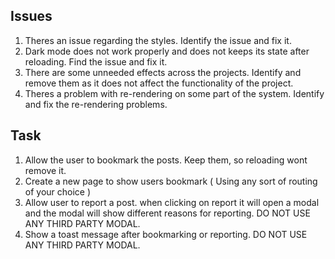 ## Issues

1. Theres an issue regarding the styles. Identify the issue and fix it.
2. Dark mode does not work properly and does not keeps its state after reloading. Find the issue and fix it.
3. There are some unneeded effects across the projects. Identify and remove them as it does not affect the functionality of the project.
4. Theres a problem with re-rendering on some part of the system. Identify and fix the re-rendering problems.

## Task

1. Allow the user to bookmark the posts. Keep them, so reloading wont remove it.
2. Create a new page to show users bookmark ( Using any sort of routing of your choice )
3. Allow user to report a post. when clicking on report it will open a modal and the modal will show different reasons for reporting. DO NOT USE ANY THIRD PARTY MODAL.
4. Show a toast message after bookmarking or reporting. DO NOT USE ANY THIRD PARTY MODAL.